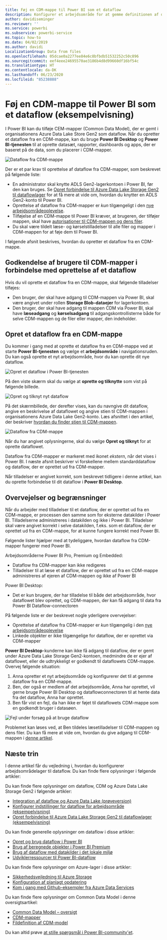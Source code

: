 ```yaml
---
title: Føj en CDM-mappe til Power BI som et dataflow
description: Konfigurer et arbejdsområde for at gemme definitionen af dataflowet og datafilerne i Azure Data Lake Storage Gen2
author: davidiseminger
ms.reviewer: ''
ms.service: powerbi
ms.subservice: powerbi-service
ms.topic: how-to
ms.date: 04/02/2019
ms.author: davidi
LocalizationGroup: Data from files
ms.openlocfilehash: 05dcae0a2277ee84e6c8bfbdb51532252c50c896
ms.sourcegitcommit: eef4eee24695570ae3186b4d8d99660df16bf54c
ms.translationtype: HT
ms.contentlocale: da-DK
ms.lasthandoff: 06/23/2020
ms.locfileid: "85238888"
---
```

# <a name="add-a-cdm-folder-to-power-bi-as-a-dataflow-preview"></a>Føj en CDM-mappe til Power BI som et dataflow (eksempelvisning)

I Power BI kan du tilføje CEM-mapper (Common Data Model), der er gemt i organisationens Azure Data Lake Store Gen2 som dataflow. Når du opretter et dataflow fra en CDM-mappe, kan du bruge **Power BI Desktop** og **Power BI-tjenesten** til at oprette datasæt, rapporter, dashboards og apps, der er baseret på de data, som du placerer i CDM-mapper.

![Dataflow fra CDM-mappe](media/service-dataflows-add-cdm-folder/dataflow-from-cdm-folder_01.jpg)

Der er et par krav til oprettelse af dataflow fra CDM-mapper, som beskrevet på følgende liste:

* En administrator skal knytte ADLS Gen2-lagerkontoen i Power BI, før den kan bruges. Se [Opret forbindelse til Azure Data Lake Storage Gen2 til dataflowlager](service-dataflows-connect-azure-data-lake-storage-gen2.md) for at få mere at vide om, hvordan du knytter en ADLS Gen2-konto til Power BI.
* Oprettelse af dataflow fra CDM-mapper er *kun* tilgængeligt i den [nye arbejdsområdeoplevelse](../collaborate-share/service-create-the-new-workspaces.md). 
* Tilføjelse af en CDM-mappe til Power BI kræver, at brugeren, der tilføjer mappen, skal have [autorisationer til CDM-mappen og dens filer](https://go.microsoft.com/fwlink/?linkid=2029121).
* Du skal være tildelt læse- og kørselstilladelser til alle filer og mapper i CDM-mappen for at føje dem til Power BI.

I følgende afsnit beskrives, hvordan du opretter et dataflow fra en CDM-mappe.

## <a name="authorizing-users-for-cdm-folders-to-create-a-dataflow"></a>Godkendelse af brugere til CDM-mapper i forbindelse med oprettelse af et dataflow

Hvis du vil oprette et dataflow fra en CDM-mappe, skal følgende tilladelser tilføjes:
* Den bruger, der skal have adgang til CDM-mappen via Power BI, skal være angivet under rollen **Storage Blob-dataejer** for lagerkontoen.
* Den bruger, der skal have adgang til mappen CDM via Power BI, skal have **læseadgang** og **kørselsadgang** til adgangskontrollisterne både for selve CDM-mappen og de filer eller mapper, den indeholder. 

## <a name="create-a-dataflow-from-a-cdm-folder"></a>Opret et dataflow fra en CDM-mappe

Du kommer i gang med at oprette et dataflow fra en CDM-mappe ved at starte **Power BI-tjenesten** og vælge et **arbejdsområde** i navigationsruden. Du kan også oprette et nyt arbejdsområde, hvor du kan oprette dit nye dataflow.

![Opret et dataflow i Power BI-tjenesten](media/service-dataflows-add-cdm-folder/dataflow-from-cdm-folder_02.jpg)

På den viste skærm skal du vælge at **oprette og tilknytte** som vist på følgende billede.

![Opret og tilknyt nyt dataflow](media/service-dataflows-add-cdm-folder/dataflow-from-cdm-folder_03.jpg)

På det skærmbillede, der derefter vises, kan du navngive dit dataflow, angive en beskrivelse af dataflowet og angive stien til CDM-mappen i organisationens Azure Data Lake Gen2-konto. Læs afsnittet i den artikel, der beskriver [hvordan du finder stien til CDM-mappen](service-dataflows-configure-workspace-storage-settings.md#get-the-uri-of-stored-dataflow-files). 

![Dataflow fra CDM-mappe](media/service-dataflows-add-cdm-folder/dataflow-from-cdm-folder_01.jpg)

Når du har angivet oplysningerne, skal du vælge **Opret og tilknyt** for at oprette dataflowet.

Dataflow fra CDM-mapper er markeret med ikonet *ekstern*, når det vises i Power BI. I næste afsnit beskriver vi forskellene mellem standarddataflow og dataflow, der er oprettet ud fra CDM-mapper.

Når tilladelser er angivet korrekt, som beskrevet tidligere i denne artikel, kan du oprette forbindelse til dit dataflow i **Power BI Desktop**.


## <a name="considerations-and-limitations"></a>Overvejelser og begrænsninger

Når du arbejder med tilladelser til et dataflow, der er oprettet ud fra en CDM-mappe, er processen den samme som for eksterne datakilder i Power BI. Tilladelserne administreres i datakilden og ikke i Power BI. Tilladelser skal være angivet korrekt i selve datakilden, f.eks. som et dataflow, der er oprettet ud fra en CDM-mappe, for at kunne fungere korrekt med Power BI.

Følgende lister hjælper med at tydeliggøre, hvordan dataflow fra CDM-mapper fungerer med Power BI.

Arbejdsområderne Power BI Pro, Premium og Embedded:
* Dataflow fra CDM-mapper kan ikke redigeres
* Tilladelser til at læse et dataflow, der er oprettet ud fra en CDM-mappe administreres af ejeren af CDM-mappen og ikke af Power BI

Power BI Desktop:
* Det er kun brugere, der har tilladelse til både det arbejdsområde, hvor dataflowet blev oprettet, og CDM-mappen, der kan få adgang til data fra Power BI Dataflow-connectoren


På følgende liste er der beskrevet nogle yderligere overvejelser:

* Oprettelse af dataflow fra CDM-mapper er *kun* tilgængelig i den [nye arbejdsområdeoplevelse](../collaborate-share/service-create-the-new-workspaces.md)
* Linkede objekter er ikke tilgængelige for dataflow, der er oprettet via CDM-mapper


**Power BI Desktop**-kunderne kan ikke få adgang til dataflow, der er gemt under Azure Data Lake Storage Gen2-kontoen, medmindre de er ejer af dataflowet, eller de udtrykkeligt er godkendt til dataflowets CDM-mappe. Overvej følgende situation:

1.    Anna opretter et nyt arbejdsområde og konfigurerer det til at gemme dataflow fra en CDM-mappe.
2.    Ben, der også er medlem af det arbejdsområde, Anna har oprettet, vil gerne bruge Power BI Desktop og dataflowconnectoren til at hente data fra det dataflow, Anna har oprettet.
3.    Ben får vist en fejl, da han ikke er føjet til dataflowets CDM-mappe som en godkendt bruger i datasøen.

  ![Fejl under forsøg på at bruge dataflow](media/service-dataflows-configure-workspace-storage-settings/dataflow-storage-settings_08.jpg)

Problemet kan løses ved, at Ben tildeles læsetilladelser til CDM-mappen og dens filer. Du kan få mere at vide om, hvordan du give adgang til CDM-mappen i [denne artikel](https://go.microsoft.com/fwlink/?linkid=2029121).


## <a name="next-steps"></a>Næste trin

I denne artikel får du vejledning i, hvordan du konfigurerer arbejdsområdelager til dataflow. Du kan finde flere oplysninger i følgende artikler:

Du kan finde flere oplysninger om dataflow, CDM og Azure Data Lake Storage Gen2 i følgende artikler:

* [Integration af dataflow og Azure Data Lake (prøveversion)](service-dataflows-azure-data-lake-integration.md)
* [Konfigurer indstillinger for dataflow for arbejdsområde (eksempelvisning)](service-dataflows-configure-workspace-storage-settings.md)
* [Opret forbindelse til Azure Data Lake Storage Gen2 til dataflowlager (eksempelvisning)](service-dataflows-connect-azure-data-lake-storage-gen2.md)

Du kan finde generelle oplysninger om dataflow i disse artikler:

* [Opret og brug dataflow i Power BI](service-dataflows-create-use.md)
* [Brug af beregnede objekter i Power BI Premium](service-dataflows-computed-entities-premium.md)
* [Brug af dataflow med datakilder i det lokale miljø](service-dataflows-on-premises-gateways.md)
* [Udviklerressourcer til Power BI-dataflow](service-dataflows-developer-resources.md)

Du kan finde flere oplysninger om Azure-lager i disse artikler:
* [Sikkerhedsvejledning til Azure Storage](https://docs.microsoft.com/azure/storage/common/storage-security-guide)
* [Konfiguration af planlagt opdatering](../connect-data/refresh-scheduled-refresh.md)
* [Kom i gang med Github-eksempler fra Azure Data Services](https://aka.ms/cdmadstutorial)

Du kan finde flere oplysninger om Common Data Model i denne oversigtsartikel:
* [Common Data Model – oversigt](https://docs.microsoft.com/powerapps/common-data-model/overview)
* [CDM-mapper](https://go.microsoft.com/fwlink/?linkid=2045304)
* [Fildefinition af CDM-model](https://go.microsoft.com/fwlink/?linkid=2045521)

Du kan altid prøve [at stille spørgsmål i Power BI-community'et](https://community.powerbi.com/).
